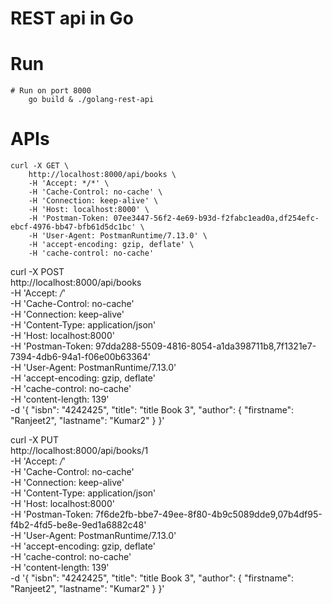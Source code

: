 # REST api in Go 

# Run 
    # Run on port 8000
        go build & ./golang-rest-api



# APIs
    curl -X GET \
        http://localhost:8000/api/books \
        -H 'Accept: */*' \
        -H 'Cache-Control: no-cache' \
        -H 'Connection: keep-alive' \
        -H 'Host: localhost:8000' \
        -H 'Postman-Token: 07ee3447-56f2-4e69-b93d-f2fabc1ead0a,df254efc-ebcf-4976-bb47-bfb61d5dc1bc' \
        -H 'User-Agent: PostmanRuntime/7.13.0' \
        -H 'accept-encoding: gzip, deflate' \
        -H 'cache-control: no-cache'


  curl -X POST \
    http://localhost:8000/api/books \
    -H 'Accept: */*' \
    -H 'Cache-Control: no-cache' \
    -H 'Connection: keep-alive' \
    -H 'Content-Type: application/json' \
    -H 'Host: localhost:8000' \
    -H 'Postman-Token: 97dda288-5509-4816-8054-a1da398711b8,7f1321e7-7394-4db6-94a1-f06e00b63364' \
    -H 'User-Agent: PostmanRuntime/7.13.0' \
    -H 'accept-encoding: gzip, deflate' \
    -H 'cache-control: no-cache' \
    -H 'content-length: 139' \
    -d '{
        "isbn": "4242425",
        "title": "title Book 3",
        "author": {
            "firstname": "Ranjeet2",
            "lastname": "Kumar2"
        }
    }'


  curl -X PUT \
    http://localhost:8000/api/books/1 \
    -H 'Accept: */*' \
    -H 'Cache-Control: no-cache' \
    -H 'Connection: keep-alive' \
    -H 'Content-Type: application/json' \
    -H 'Host: localhost:8000' \
    -H 'Postman-Token: 7f6de2fb-bbe7-49ee-8f80-4b9c5089dde9,07b4df95-f4b2-4fd5-be8e-9ed1a6882c48' \
    -H 'User-Agent: PostmanRuntime/7.13.0' \
    -H 'accept-encoding: gzip, deflate' \
    -H 'cache-control: no-cache' \
    -H 'content-length: 139' \
    -d '{
        "isbn": "4242425",
        "title": "title Book 3",
        "author": {
            "firstname": "Ranjeet2",
            "lastname": "Kumar2"
        }
    }'
